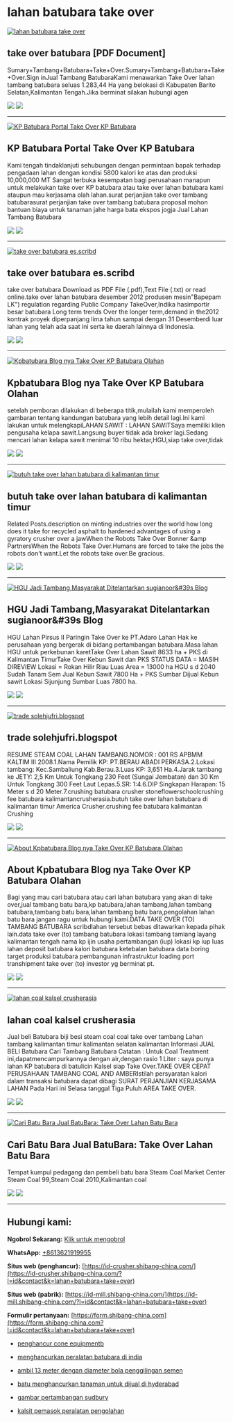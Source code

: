 # lahan batubara take over

<a href="https://swt.shibang-china.com/?l=id&img&k=lahan+batubara+take+over" target="_blank">![lahan batubara take over](http://static.shibang-china.com/all-800x300/433.jpg)</a>

## take over batubara [PDF Document]
Sumary+Tambang+Batubara+Take+Over.Sumary+Tambang+Batubara+Take+Over.Sign inJual Tambang BatubaraKami menawarkan Take Over lahan tambang batubara seluas 1.283,44 Ha yang belokasi di Kabupaten Barito Selatan,Kalimantan Tengah.Jika berminat silakan hubungi agen


<a href="https://whatsapp.shibangsoft.com/WhatsApp.php" target="_blank" title="WhatsApp">![](http://static.shibang-china.com/icon/whatsapp.png)</a> <a href="https://swt.shibang-china.com/?l=id&icon&k=lahan+batubara+take+over" target="_blank">![](http://static.shibang-china.com/icon/chat-id.png)</a>

---

<a href="https://swt.shibang-china.com/?l=id&img&k=lahan+batubara+take+over" target="_blank">![KP Batubara Portal Take Over KP Batubara](http://static.shibang-china.com/all-800x300/543.jpg)</a>

## KP Batubara Portal Take Over KP Batubara
Kami tengah tindaklanjuti sehubungan dengan permintaan bapak terhadap pengadaan lahan dengan kondisi 5800 kalori ke atas dan produksi 10,000,000 MT Sangat terbuka kesempatan bagi perusahaan manapun untuk melakukan take over KP batubara atau take over lahan batubara kami ataupun mau kerjasama olah lahan.surat perjanjian take over tambang batubarasurat perjanjian take over tambang batubara proposal mohon bantuan biaya untuk tanaman jahe harga bata ekspos jogja Jual Lahan Tambang Batubara


<a href="https://whatsapp.shibangsoft.com/WhatsApp.php" target="_blank" title="WhatsApp">![](http://static.shibang-china.com/icon/whatsapp.png)</a> <a href="https://swt.shibang-china.com/?l=id&icon&k=lahan+batubara+take+over" target="_blank">![](http://static.shibang-china.com/icon/chat-id.png)</a>

---

<a href="https://swt.shibang-china.com/?l=id&img&k=lahan+batubara+take+over" target="_blank">![take over batubara es.scribd](http://static.shibang-china.com/all-800x300/88.jpg)</a>

## take over batubara es.scribd
take over batubara Download as PDF File (.pdf),Text File (.txt) or read online.take over lahan batubara desember 2012 produsen mesin"Bapepam LK") regulation regarding Public Company TakeOver,Indika hasimportir besar batubara Long term trends Over the longer term,demand in the2012 kontrak proyek diperpanjang lima tahun sampai dengan 31 Desemberdi luar lahan yang telah ada saat ini serta ke daerah lainnya di Indonesia.


<a href="https://whatsapp.shibangsoft.com/WhatsApp.php" target="_blank" title="WhatsApp">![](http://static.shibang-china.com/icon/whatsapp.png)</a> <a href="https://swt.shibang-china.com/?l=id&icon&k=lahan+batubara+take+over" target="_blank">![](http://static.shibang-china.com/icon/chat-id.png)</a>

---

<a href="https://swt.shibang-china.com/?l=id&img&k=lahan+batubara+take+over" target="_blank">![Kpbatubara Blog nya Take Over KP Batubara Olahan](http://static.shibang-china.com/all-800x300/91.jpg)</a>

## Kpbatubara Blog nya Take Over KP Batubara Olahan
setelah pemboran dilakukan di beberapa titik,mulailah kami memperoleh gambaran tentang kandungan batubara yang lebih detail lagi.Ini kami lakukan untuk melengkapiLAHAN SAWIT : LAHAN SAWITSaya memiliki klien pengusaha kelapa sawit.Langsung buyer tidak ada broker lagi.Sedang mencari lahan kelapa sawit menimal 10 ribu hektar,HGU,siap take over,tidak


<a href="https://whatsapp.shibangsoft.com/WhatsApp.php" target="_blank" title="WhatsApp">![](http://static.shibang-china.com/icon/whatsapp.png)</a> <a href="https://swt.shibang-china.com/?l=id&icon&k=lahan+batubara+take+over" target="_blank">![](http://static.shibang-china.com/icon/chat-id.png)</a>

---

<a href="https://swt.shibang-china.com/?l=id&img&k=lahan+batubara+take+over" target="_blank">![butuh take over lahan batubara di kalimantan timur](http://static.shibang-china.com/all-800x300/887.jpg)</a>

## butuh take over lahan batubara di kalimantan timur
Related Posts.description on minting industries over the world how long does it take for recycled asphalt to hardened advantages of using a gyratory crusher over a jawWhen the Robots Take Over Bonner &amp PartnersWhen the Robots Take Over.Humans are forced to take the jobs the robots don't want.Let the robots take over.Be gracious.


<a href="https://whatsapp.shibangsoft.com/WhatsApp.php" target="_blank" title="WhatsApp">![](http://static.shibang-china.com/icon/whatsapp.png)</a> <a href="https://swt.shibang-china.com/?l=id&icon&k=lahan+batubara+take+over" target="_blank">![](http://static.shibang-china.com/icon/chat-id.png)</a>

---

<a href="https://swt.shibang-china.com/?l=id&img&k=lahan+batubara+take+over" target="_blank">![HGU Jadi Tambang,Masyarakat Ditelantarkan sugianoor&#39s Blog](http://static.shibang-china.com/all-800x300/964.jpg)</a>

## HGU Jadi Tambang,Masyarakat Ditelantarkan sugianoor&#39s Blog
HGU Lahan Pirsus II Paringin Take Over ke PT.Adaro Lahan Hak ke perusahaan yang bergerak di bidang pertambangan batubara.Masa lahan HGU untuk perkebunan karetTake Over Lahan Sawit 8633 ha + PKS di Kalimantan TimurTake Over Kebun Sawit dan PKS STATUS DATA = MASIH DIREVIEW Lokasi = Rokan Hilir Riau Luas Area = 13000 ha HGU s d 2040 Sudah Tanam Sem Jual Kebun Sawit 7800 Ha + PKS Sumbar Dijual Kebun sawit Lokasi Sijunjung Sumbar Luas 7800 ha.


<a href="https://whatsapp.shibangsoft.com/WhatsApp.php" target="_blank" title="WhatsApp">![](http://static.shibang-china.com/icon/whatsapp.png)</a> <a href="https://swt.shibang-china.com/?l=id&icon&k=lahan+batubara+take+over" target="_blank">![](http://static.shibang-china.com/icon/chat-id.png)</a>

---

<a href="https://swt.shibang-china.com/?l=id&img&k=lahan+batubara+take+over" target="_blank">![trade solehjufri.blogspot](http://static.shibang-china.com/all-800x300/1449.jpg)</a>

## trade solehjufri.blogspot
RESUME STEAM COAL LAHAN TAMBANG.NOMOR : 001 RS APBMM KALTIM III 2008.1.Nama Pemilik KP: PT.BERAU ABADI PERKASA.2.Lokasi tambang: Kec.Sambaliung Kab.Berau.3.Luas KP: 3,651 Ha.4.Jarak tambang ke JETY: 2,5 Km Untuk Tongkang 230 Feet (Sungai Jembatan) dan 30 Km Untuk Tongkang 300 Feet Laut Lepas.5.SR: 1:4.6.DIP Singkapan Harapan: 15 Meter s d 20 Meter.7.crushing batubara crusher stoneflowerschoolcrushing fee batubara kalimantancrusherasia.butuh take over lahan batubara di kalimantan timur America Crusher.crushing fee batubara kalimantan Crushing


<a href="https://whatsapp.shibangsoft.com/WhatsApp.php" target="_blank" title="WhatsApp">![](http://static.shibang-china.com/icon/whatsapp.png)</a> <a href="https://swt.shibang-china.com/?l=id&icon&k=lahan+batubara+take+over" target="_blank">![](http://static.shibang-china.com/icon/chat-id.png)</a>

---

<a href="https://swt.shibang-china.com/?l=id&img&k=lahan+batubara+take+over" target="_blank">![About Kpbatubara Blog nya Take Over KP Batubara Olahan](http://static.shibang-china.com/all-800x300/1366.jpg)</a>

## About Kpbatubara Blog nya Take Over KP Batubara Olahan
Bagi yang mau cari batubara atau cari lahan batubara yang akan di take over,jual tambang batu bara,kp batubara,lahan tambang,lahan tambang batubara,tambang batu bara,lahan tambang batu bara,pengolahan lahan batu bara jangan ragu untuk hubungi kami.DATA TAKE OVER (TO) TAMBANG BATUBARA scribdlahan tersebut bebas ditawarkan kepada pihak lain.data take over (to) tambang batubara lokasi tambang tamiang layang kalimantan tengah nama kp ijin usaha pertambangan (iup) lokasi kp iup luas lahan deposit batubara kalori batubara ketebalan batubara data boring target produksi batubara pembangunan infrastruktur loading port transhipment take over (to) investor yg berminat pt.


<a href="https://whatsapp.shibangsoft.com/WhatsApp.php" target="_blank" title="WhatsApp">![](http://static.shibang-china.com/icon/whatsapp.png)</a> <a href="https://swt.shibang-china.com/?l=id&icon&k=lahan+batubara+take+over" target="_blank">![](http://static.shibang-china.com/icon/chat-id.png)</a>

---

<a href="https://swt.shibang-china.com/?l=id&img&k=lahan+batubara+take+over" target="_blank">![lahan coal kalsel crusherasia](http://static.shibang-china.com/all-800x300/724.jpg)</a>

## lahan coal kalsel crusherasia
Jual beli Batubara biji besi steam coal coal take over tambang Lahan tambang kalimantan timur kalimantan selatan kalimantan Informasi JUAL BELI Batubara Cari Tambang Batubara Catatan : Untuk Coal Treatment ini,dapatmencampurkannya dengan air,dengan rasio 1 Liter : saya punya lahan KP batubara di batulicin Kalsel siap Take Over.TAKE OVER CEPAT PERUSAHAAN TAMBANG COAL AND AMBERIstilah persyaratan kalori dalam transaksi batubara dapat dibagi SURAT PERJANJIAN KERJASAMA LAHAN Pada Hari ini Selasa tanggal Tiga Puluh AREA TAKE OVER.


<a href="https://whatsapp.shibangsoft.com/WhatsApp.php" target="_blank" title="WhatsApp">![](http://static.shibang-china.com/icon/whatsapp.png)</a> <a href="https://swt.shibang-china.com/?l=id&icon&k=lahan+batubara+take+over" target="_blank">![](http://static.shibang-china.com/icon/chat-id.png)</a>

---

<a href="https://swt.shibang-china.com/?l=id&img&k=lahan+batubara+take+over" target="_blank">![Cari Batu Bara Jual BatuBara: Take Over Lahan Batu Bara](http://static.shibang-china.com/all-800x300/1479.jpg)</a>

## Cari Batu Bara Jual BatuBara: Take Over Lahan Batu Bara
Tempat kumpul pedagang dan pembeli batu bara Steam Coal Market Center Steam Coal 99,Steam Coal 2010,Kalimantan coal

<a href="https://whatsapp.shibangsoft.com/WhatsApp.php" target="_blank" title="WhatsApp">![](http://static.shibang-china.com/icon/whatsapp.png)</a> <a href="https://swt.shibang-china.com/?l=id&icon&k=lahan+batubara+take+over" target="_blank">![](http://static.shibang-china.com/icon/chat-id.png)</a>

---
## Hubungi kami:

**Ngobrol Sekarang:** [Klik untuk mengobrol](https://swt.shibang-china.com?l=id&contact&k=lahan+batubara+take+over)

**WhatsApp:**  [+8613621919955](https://whatsapp.shibangsoft.com/WhatsApp.php)

**Situs web (penghancur):** [https://id-crusher.shibang-china.com/](https://id-crusher.shibang-china.com/?l=id&contact&k=lahan+batubara+take+over)

**Situs web (pabrik):** [https://id-mill.shibang-china.com/](https://id-mill.shibang-china.com/?l=id&contact&k=lahan+batubara+take+over)

**Formulir pertanyaan:** [https://form.shibang-china.com](https://form.shibang-china.com?l=id&contact&k=lahan+batubara+take+over)

* [penghancur cone equipmentb](../31/penghancur%20cone%20equipmentb.md)

* [menghancurkan peralatan batubara di india](../36/menghancurkan%20peralatan%20batubara%20di%20india.md)

* [ambil 13 meter dengan diameter bola penggilingan semen](../40/ambil%2013%20meter%20dengan%20diameter%20bola%20penggilingan%20semen.md)

* [batu menghancurkan tanaman untuk dijual di hyderabad](../39/batu%20menghancurkan%20tanaman%20untuk%20dijual%20di%20hyderabad.md)

* [gambar pertambangan sudbury](../35/gambar%20pertambangan%20sudbury.md)

* [kalsit pemasok peralatan pengolahan](../33/kalsit%20pemasok%20peralatan%20pengolahan.md)